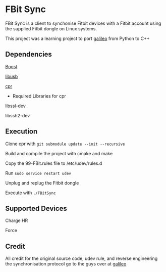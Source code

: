 FBit Sync
===================


FBit Sync is a client to synchonise Fitbit devices with a Fitbit account using the supplied Fitbit dongle on Linux systems.

This project was a learning project to port [galileo](https://bitbucket.org/benallard/galileo) from Python to C++


Dependencies
------------
[Boost](https://boost.org)

[libusb](http://libusb.info)

[cpr](https://github.com/whoshuu/cpr) 


  - Required Libraries for cpr 
  
  libssl-dev
  
  libssh2-dev

Execution
---------
Clone cpr with `git submodule update --init --recursive`

Build and compile the project with cmake and make

Copy the 99-FBit.rules file to /etc/udev/rules.d

Run `sudo service restart udev`

Unplug and replug the Fitbit dongle

Execute with `./FBitSync`



Supported Devices
-----------------
Charge HR

Force


Credit
------
All credit for the original source code, udev rule, and reverse engineering the synchronisation protocol go to the guys over at [galileo](https://bitbucket.org/benallard/galileo)
